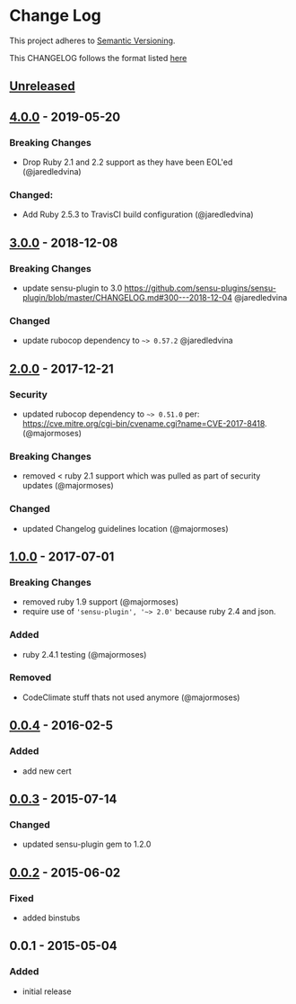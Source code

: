 # Change Log
This project adheres to [Semantic Versioning](http://semver.org/).

This CHANGELOG follows the format listed [here](https://github.com/sensu-plugins/community/blob/master/HOW_WE_CHANGELOG.md)

## [Unreleased]

## [4.0.0] - 2019-05-20
### Breaking Changes
- Drop Ruby 2.1 and 2.2 support as they have been EOL'ed (@jaredledvina)

### Changed:
- Add Ruby 2.5.3 to TravisCI build configuration (@jaredledvina)

## [3.0.0] - 2018-12-08
### Breaking Changes
- update sensu-plugin to 3.0 https://github.com/sensu-plugins/sensu-plugin/blob/master/CHANGELOG.md#300---2018-12-04 @jaredledvina

### Changed
- update rubocop dependency to `~> 0.57.2` @jaredledvina

## [2.0.0] - 2017-12-21
### Security
- updated rubocop dependency to `~> 0.51.0` per: https://cve.mitre.org/cgi-bin/cvename.cgi?name=CVE-2017-8418. (@majormoses)

### Breaking Changes
- removed < ruby 2.1 support which was pulled as part of security updates (@majormoses)

### Changed
- updated Changelog guidelines location (@majormoses)

## [1.0.0] - 2017-07-01
### Breaking Changes
- removed ruby 1.9 support (@majormoses)
- require use of `'sensu-plugin', '~> 2.0'` because ruby 2.4 and json.

### Added
- ruby 2.4.1 testing (@majormoses)

### Removed
- CodeClimate stuff thats not used anymore (@majormoses)

## [0.0.4] - 2016-02-5
### Added
- add new cert

## [0.0.3] - 2015-07-14
### Changed
- updated sensu-plugin gem to 1.2.0

## [0.0.2] - 2015-06-02
### Fixed
- added binstubs

## 0.0.1 - 2015-05-04
### Added
- initial release

[Unreleased]: https://github.com/sensu-plugins/sensu-plugins-ansible/compare/4.0.0...HEAD
[4.0.0]: https://github.com/sensu-plugins/sensu-plugins-ansible/compare/3.0.0...4.0.0
[3.0.0]: https://github.com/sensu-plugins/sensu-plugins-ansible/compare/2.0.0...3.0.0
[2.0.0]: https://github.com/sensu-plugins/sensu-plugins-ansible/compare/1.0.0..2.0.0
[1.0.0]: https://github.com/sensu-plugins/sensu-plugins-ansible/compare/0.0.4...1.0.0
[0.0.4]: https://github.com/sensu-plugins/sensu-plugins-ansible/compare/0.0.3...0.0.4
[0.0.3]: https://github.com/sensu-plugins/sensu-plugins-ansible/compare/0.0.2...0.0.3
[0.0.2]: https://github.com/sensu-plugins/sensu-plugins-ansible/compare/0.0.1...0.0.2
